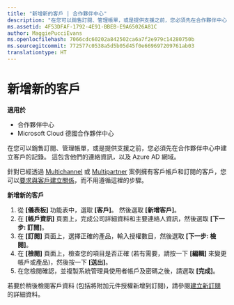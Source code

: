 ```yaml
---
title: "新增新的客戶 | 合作夥伴中心"
description: "在您可以銷售訂閱、管理帳單，或是提供支援之前，您必須先在合作夥伴中心中建立客戶的記錄。 這包含他們的連絡資訊，以及 Azure AD 網域。"
ms.assetid: 4F53DFAF-1792-4E91-BBEB-E9A65026A81C
author: MaggiePucciEvans
ms.openlocfilehash: 7066cdc60202a842502ca6a7f2e979c14280750b
ms.sourcegitcommit: 772577c0538a5d5b05d45f0e669697209761ab03
translationtype: HT
---
```

# <a name="add-a-new-customer"></a>新增新的客戶

**適用於**

-  合作夥伴中心
-  Microsoft Cloud 德國合作夥伴中心

在您可以銷售訂閱、管理帳單，或是提供支援之前，您必須先在合作夥伴中心中建立客戶的記錄。 這包含他們的連絡資訊，以及 Azure AD 網域。

針對已經透過 [Multichannel](multichannel.md) 或 [Multipartner](multipartner.md) 案例擁有客戶帳戶和訂閱的客戶，您可以[要求與客戶建立關係](request-a-relationship-with-a-customer.md)，而不用遵循這裡的步驟。

**新增新的客戶**

1.  從 **\[儀表板\]** 功能表中，選取 **\[客戶\]**。 然後選取 **\[新增客戶\]**。
2.  在 **\[帳戶資訊\]** 頁面上，完成公司詳細資料和主要連絡人資訊，然後選取 **\[下一步: 訂閱\]**。
3.  在 **\[訂閱\]** 頁面上，選擇正確的產品，輸入授權數目，然後選取 **\[下一步: 檢閱\]**。
4.  在 **\[檢閱\]** 頁面上，檢查您的項目是否正確 (若有需要，請按一下 **\[編輯\]** 來變更帳戶或產品)，然後按一下 **\[送出\]**。
5.  在您檢閱確認，並複製系統管理員使用者帳戶及密碼之後，請選取 **\[完成\]**。

若要於稍後檢閱客戶資料 (包括將附加元件授權新增到訂閱)，請參閱[建立新訂閱](create-a-new-subscription.md)的詳細資料。

 

 



